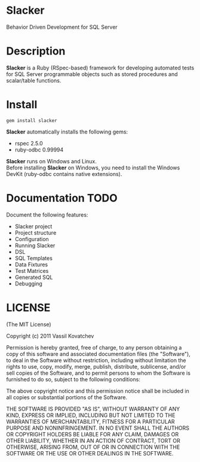 # Slacker
Behavior Driven Development for SQL Server

# Description
__Slacker__ is a Ruby (RSpec-based) framework for developing automated tests for SQL Server programmable objects such as stored procedures and scalar/table functions.

# Install
    gem install slacker

__Slacker__ automatically installs the following gems:

* rspec 2.5.0
* ruby-odbc 0.99994

__Slacker__ runs on Windows and Linux.<br/>
Before installing __Slacker__ on Windows, you need to install the Windows DevKit (ruby-odbc contains native extensions).

# Documentation TODO

Document the following features:

* Slacker project
 * Project structure
 * Configuration
* Running Slacker
* DSL
* SQL Templates
* Data Fixtures
* Test Matrices
* Generated SQL
* Debugging


# LICENSE
(The MIT License)

Copyright (c) 2011 Vassil Kovatchev

Permission is hereby granted, free of charge, to any person obtaining a copy of this software and associated documentation files (the "Software"), to deal in the Software without restriction, including without limitation the rights to use, copy, modify, merge, publish, distribute, sublicense, and/or sell copies of the Software, and to permit persons to whom the Software is furnished to do so, subject to the following conditions:

The above copyright notice and this permission notice shall be included in all copies or substantial portions of the Software.

THE SOFTWARE IS PROVIDED "AS IS", WITHOUT WARRANTY OF ANY KIND, EXPRESS OR IMPLIED, INCLUDING BUT NOT LIMITED TO THE WARRANTIES OF MERCHANTABILITY, FITNESS FOR A PARTICULAR PURPOSE AND NONINFRINGEMENT. IN NO EVENT SHALL THE AUTHORS OR COPYRIGHT HOLDERS BE LIABLE FOR ANY CLAIM, DAMAGES OR OTHER LIABILITY, WHETHER IN AN ACTION OF CONTRACT, TORT OR OTHERWISE, ARISING FROM, OUT OF OR IN CONNECTION WITH THE SOFTWARE OR THE USE OR OTHER DEALINGS IN THE SOFTWARE.